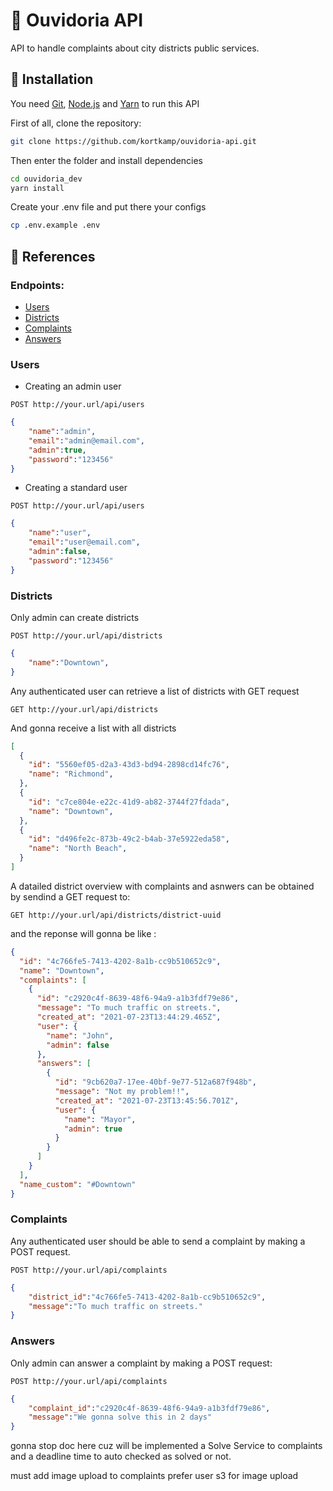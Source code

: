 # :loudspeaker: Ouvidoria API
 API to handle complaints about city districts public services.

## :construction_worker: Installation
You need [Git](https://git-scm.com/), [Node.js](https://nodejs.org/) and [Yarn](https://yarnpkg.com/) to run this API

First of all, clone the repository:
```bash
git clone https://github.com/kortkamp/ouvidoria-api.git
```
Then enter the folder and install dependencies
```bash
cd ouvidoria_dev
yarn install
```
Create your .env file and put there your configs
```bash
cp .env.example .env
```

## :book: References 

### Endpoints:

* [Users](#users)
* [Districts](#districts)
* [Complaints](#complaints)
* [Answers]()




### Users


* Creating an admin user
```http
POST http://your.url/api/users
```

```json
{
	"name":"admin",
	"email":"admin@email.com",
	"admin":true,
	"password":"123456"
}
```
* Creating a standard user
```http
POST http://your.url/api/users
```
```json
{
	"name":"user",
	"email":"user@email.com",
	"admin":false,
	"password":"123456"
}
```
 ### Districts


Only admin can create districts
 ```http
POST http://your.url/api/districts
```
```json
{
	"name":"Downtown",
}
```
Any authenticated  user can retrieve a list of districts with GET request

```http
GET http://your.url/api/districts
```
And gonna receive a list with all districts

```json
[
  {
    "id": "5560ef05-d2a3-43d3-bd94-2898cd14fc76",
    "name": "Richmond",
  },
  {
    "id": "c7ce804e-e22c-41d9-ab82-3744f27fdada",
    "name": "Downtown",
  },
  {
    "id": "d496fe2c-873b-49c2-b4ab-37e5922eda58",
    "name": "North Beach",
  }
]
```

A datailed district overview with complaints and asnwers can be obtained by sendind a GET request to:
```http
GET http://your.url/api/districts/district-uuid
```
and the reponse will gonna be like : 
```json
{
  "id": "4c766fe5-7413-4202-8a1b-cc9b510652c9",
  "name": "Downtown",
  "complaints": [
    {
      "id": "c2920c4f-8639-48f6-94a9-a1b3fdf79e86",
      "message": "To much traffic on streets.",
      "created_at": "2021-07-23T13:44:29.465Z",
      "user": {
        "name": "John",
        "admin": false
      },
      "answers": [
        {
          "id": "9cb620a7-17ee-40bf-9e77-512a687f948b",
          "message": "Not my problem!!",
          "created_at": "2021-07-23T13:45:56.701Z",
          "user": {
            "name": "Mayor",
            "admin": true
          }
        }
      ]
    }
  ],
  "name_custom": "#Downtown"
}
```

### Complaints

Any authenticated user should be able to send a complaint by making a POST request.

```http
POST http://your.url/api/complaints
```
```json
{
	"district_id":"4c766fe5-7413-4202-8a1b-cc9b510652c9",
	"message":"To much traffic on streets."
}
```

### Answers
Only admin can answer a complaint by making a POST request:

```http
POST http://your.url/api/complaints
```
```json
{
	"complaint_id":"c2920c4f-8639-48f6-94a9-a1b3fdf79e86",
	"message":"We gonna solve this in 2 days"
}
```

gonna stop doc here cuz will be implemented a Solve Service to complaints and a deadline time to auto checked as solved or not.

must add image upload to complaints prefer user s3 for image upload

